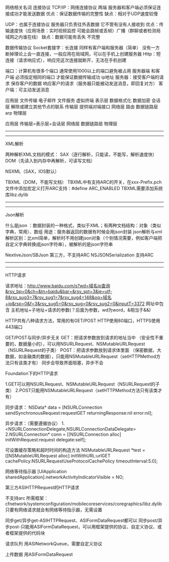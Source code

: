 
网络相关名词
连接协议
TCP/IP：网络连接协议 两端 服务器和客户端必须保证连接成功才能发送数据 优点：保证数据传输的完整性 缺点：相对于UDP速度较慢

UDP：也属于连接协议  服务器只负责往外丢数据 它不管有没有人接收到 优点：传输速度快（应用场景：实时视频监控 可能会跳帧或丢帧）广播（群聊或者检测局域网之内谁在线） 缺点：数据可能有丢失 不完整

数据传输协议
Socket套接字：长连接 同样有客户端和服务器（简单） 没有一方断掉理论上会一直连接，一般应用在局域网，可以在手机上创建服务器
Http：短连接（请求响应式），响应完这次连接就断开，无法在手机创建

端口：计算机有很多个端口 通常使用1000以上的端口避免被占用
		服务器端 和客户端 必须指定相同的端口 才能保证数据传输成功
ip地址
服务器：接受客户端的请求 保存客户的数据 响应客户的请求（服务器只能被动发送消息，即回复对方）
客户端：可主动发送消息

应用层 文件传输 电子邮件 文件服务 虚拟终端
表示层 数据格式化 数据加密
会话层 解除或建立其他节点的联系
传输层 提供端对端接口
网络层 路由
数据链路层 arp
物理层

应用层
传输层=表示层+会话层
网络层
数据链路层
物理层

************************************************************************************************************************************************
************************************************************************************************************************************************

XML解析

两种解析XML文档的模式：
SAX（逐行解析，只能读，不能写，解析速度快）
DOM（先读入到内存中再解析，可读写文档）

NSXML（SAX，IOS默认）

TBXML（DOM，不能写文档）
TBXML中有支持ARC的开关，在xxx-Prefix.pch文件中添加宏定义打开ARC支持：#define ARC_ENABLED
TBXML需要添加系统库libz.dylib

************************************************************************************************************************************************
************************************************************************************************************************************************

Json解析

什么是json ：数据封装的一种格式，类似于XML；有两种文档结构：对象（类似字典，常用）、数组
用途：服务器返回的数据有时候会用json封装
json解析与xml解析区别：比xml简单，解析时不用创建json对象（个别情况需要，例如客户端把自定义字典转换成json字符串），被解析的是json字符串

NextiveJson/SBJson 第三方，不支持ARC
NSJSONSerialization 支持ARC





************************************************************************************************************************************************
************************************************************************************************************************************************

HTTP请求

请求地址：http://www.baidu.com/s?wd=域名ip查询&rsv_bp=0&ch=&tn=baidu&bar=&rsv_spt=3&ie=utf-8&rsv_sug3=7&rsv_sug1=7&rsv_sug4=148&oq=域名+ip&rsp=0&f=3&rsv_sug5=0&rsv_sug=0&rsv_sug2=0&inputT=3372
网址中包含 主机地址+子地址+请求的参数(？后面为参数，wd为word，&相当于&&)





HTTP共有八种请求方法，常用的有GET/POST
HTTP使用80端口，HTTPS使用443端口




GET/POST与同步/异步无关
GET：把请求参数放到请求的地址当中   （安全性不重要的，数据量小的），可以用NSURLRequest、NSMutableURLRequest（NSURLRequest的子类）
POST：把请求参数放到请求体里面     （保密数据，大数据，如金融类的数据），只能用NSMutableURLRequest（setHTTPMethod方法只有该类才有）
同步会导致界面阻塞，异步不会





Foundation下的HTTP请求

1.GET可以用NSURLRequest、NSMutableURLRequest（NSURLRequest的子类）
2.POST只能用NSMutableURLRequest（setHTTPMethod方法只有该类才有）

同步请求：
NSData* data = [NSURLConnection sendSynchronousRequest:requestGET returningResponse:nil error:nil];

异步请求：（需要遵循协议）
1.<NSURLConnectionDelegate,NSURLConnectionDataDelegate>
2.NSURLConnection* conn = [[NSURLConnection alloc] initWithRequest:request delegate:self];

可设置缓存策略和超时时间的构造方法
NSMutableURLRequest *test = [[NSMutableURLRequest alloc] initWithURL:urlGET cachePolicy:NSURLRequestUseProtocolCachePolicy timeoutInterval:5.0];

网络等待指示器
[UIApplication sharedApplication].networkActivityIndicatorVisible = NO;






第三方ASIHTTPRequest的HTTP请求

不支持arc
所需框架：cfnetwork/systemconfiguration/mobilecoreservices/coregraphics/libz.dylib
只要有网络请求就会有网络等待指示器，无需设置

同步get/异步get-ASIHTTPRequest、ASIFormDataRequest都可以
同步post/异步post-只能用ASIFormDataRequest，可以用框架提供的协议、自定义协议、或者框架提供的代码块

请求队列
用ASINetworkQueue，需要自定义协议

上传数据
用ASIFormDataRequest
